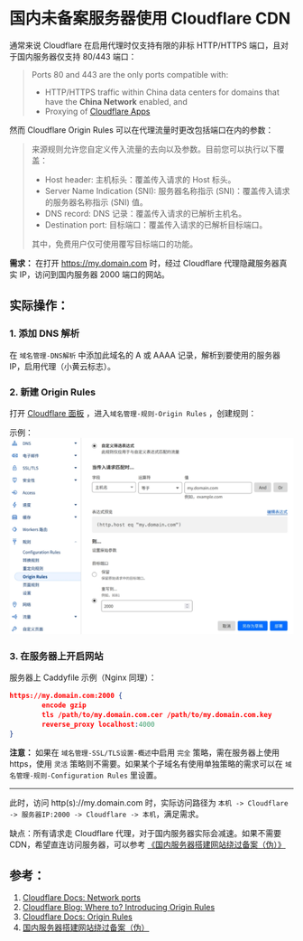 # 国内未备案服务器使用 Cloudflare CDN

通常来说 Cloudflare 在启用代理时仅支持有限的非标 HTTP/HTTPS 端口，且对于国内服务器仅支持 80/443 端口：

> Ports 80 and 443 are the only ports compatible with:
>
> * HTTP/HTTPS traffic within China data centers for domains that have the **China Network** enabled, and
> * Proxying of [Cloudflare Apps](https://cloudflareapps.com/apps/developer/docs/getting-started)

然而 Cloudflare Origin Rules 可以在代理流量时更改包括端口在内的参数：

> 来源规则允许您自定义传入流量的去向以及参数。目前您可以执行以下覆盖：
>
> * Host header: 主机标头：覆盖传入请求的 Host 标头。
> * Server Name Indication (SNI): 服务器名称指示 (SNI)：覆盖传入请求的服务器名称指示 (SNI) 值。
> * DNS record: DNS 记录：覆盖传入请求的已解析主机名。
> * Destination port: 目标端口：覆盖传入请求的已解析目标端口。
>
> 其中，免费用户仅可使用覆写目标端口的功能。

**需求：** 在打开 https://my.domain.com 时，经过 Cloudflare 代理隐藏服务器真实 IP，访问到国内服务器 2000 端口的网站。

## 实际操作：

### 1. 添加 DNS 解析

在 `域名管理-DNS解析`​ 中添加此域名的 A 或 AAAA 记录，解析到要使用的服务器 IP，启用代理（小黄云标志）。

### 2. 新建 Origin Rules

打开 ​[Cloudflare 面板](https://dash.cloudflare.com) ，进入 ​`域名管理-规则-Origin Rules`​ ，创建规则：

示例：![sc_20240506_185245](pic/21.1.webp)​

### 3. 在服务器上开启网站

服务器上 Caddyfile 示例（Nginx 同理）：

```json
https://my.domain.com:2000 {
        encode gzip
        tls /path/to/my.domain.com.cer /path/to/my.domain.com.key
        reverse_proxy localhost:4000
}
```

**注意：** 
如果在 `域名管理-SSL/TLS设置-概述`​ 中启用 `完全`​ 策略，需在服务器上使用 https，使用 `灵活`​ 策略则不需要。如果某个子域名有使用单独策略的需求可以在 `域名管理-规则-Configuration Rules` ​里设置。

---

此时，访问 http(s)://my.domain.com 时，实际访问路径为 `本机 -> Cloudflare -> 服务器IP:2000 -> Cloudflare -> 本机`​，满足需求。

缺点：所有请求走 Cloudflare 代理，对于国内服务器实际会减速。如果不需要 CDN，希望直连访问服务器，可以参考 [《国内服务器搭建网站绕过备案（伪）》](13-https_aya)

## 参考：

1. [Cloudflare Docs: Network ports](https://developers.cloudflare.com/fundamentals/reference/network-ports/)
2. [Cloudflare Blog: Where to? Introducing Origin Rules](https://blog.cloudflare.com/origin-rules)
3. [Cloudflare Docs: Origin Rules](https://developers.cloudflare.com/rules/origin-rules/)
4. [国内服务器搭建网站绕过备案（伪）](13-https_aya)

‍
